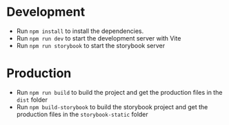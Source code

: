# Development
- Run `npm install` to install the dependencies.
- Run `npm run dev` to start the development server with Vite
- Run `npm run storybook` to start the storybook server

# Production
- Run `npm run build` to build the project and get the production files in the `dist` folder
- Run `npm build-storybook` to build the storybook project and get the production files in the `storybook-static` folder